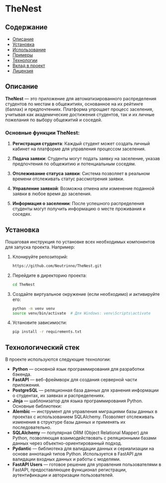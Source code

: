 # TheNest
## Содержание
- [Описание](#описание)
- [Установка](#установка)
- [Использование](#использование)
- [Примеры](#примеры)
- [Технологии](#технологии)
- [Вклад в проект](#вклад-в-проект)
- [Лицензия](#лицензия)

## Описание

**TheNest** — это приложение для автоматизированного распределения студентов по местам в общежитиях, основанное на их рейтинге (баллах) и предпочтениях. Платформа упрощает процесс заселения, учитывая как академические достижения студентов, так и их личные пожелания по выбору общежитий и соседей.

### Основные функции TheNest:

1. **Регистрация студента**: 
   Каждый студент может создать личный кабинет на платформе для управления процессом заселения.

2. **Подача заявки**: 
   Студенты могут подать заявку на заселение, указав предпочтения по общежитию и потенциальным соседям.

3. **Отслеживание статуса заявки**: 
   Система позволяет в реальном времени отслеживать статус рассмотрения заявки.

4. **Управление заявкой**: 
   Возможна отмена или изменение поданной заявки в любое время до заселения.

5. **Информация о заселении**: 
   После успешного распределения студенты могут получить информацию о месте проживания и соседях.

## Установка

Пошаговая инструкция по установке всех необходимых компонентов для запуска проекта. Например:

1. Клонируйте репозиторий:

    ```bash
    https://github.com/Neutrinno/TheNest.git
    ```

2. Перейдите в директорию проекта:

    ```bash
    cd TheNest
    ```

3. Создайте виртуальное окружение (если необходимо) и активируйте его:

    ```bash
    python -m venv venv
    source venv/bin/activate  # Для Windows: venv\Scripts\activate
    ```

4. Установите зависимости:

    ```bash
    pip install -r requirements.txt
    ```

## Технологический стек

В проекте используются следующие технологии:
- **Python** — основной язык программирования для разработки бэкенда.
- **FastAPI** — веб-фреймворк для создания серверной части приложения.
- **PostgreSQL** — реляционная база данных для хранения информации о студентах, их заявках и распределениях.
- **Jinja** — шаблонизатор для языка программирования Python.
  Основные библиотеки:
- **Alembic** — инструмент для управления миграциями базы данных в проектах с использованием SQLAlchemy. Позволяет отслеживать изменения в структуре базы данных и применять их последовательно.
- **SQLAlchemy** — популярная ORM (Object Relational Mapper) для Python, позволяющая взаимодействовать с реляционными базами данных через объектно-ориентированный подход.
- **Pydantic** — библиотека для валидации данных и сериализации на основе аннотаций типов Python. Используется в FastAPI для валидации входных данных и работы с моделями.
- **FastAPI Users** — готовое решение для управления пользователями в FastAPI, предоставляющее функционал регистрации, аутентификации и авторизации пользователей.
